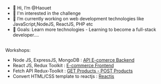 - 👋 Hi, I’m @Haouet
- 👀 I'm interested in the challenge
- 🌱 I’m currently working on web development technologies like JavaScript,NodeJS, ReactJS, PHP etc
- 💞️ Goals: Learn more technologies - Learning to become a full-stack developer....
<br/>
Workshops: <br/>
<ul>
  <li> Node JS, ExpressJS, MongoDB : <a href="https://github.com/Haouet/ecomerce-api">API E-comerce Backend </a></li>
  <li> React JS, Redux Toolkit : <a href="https://github.com/Haouet/Projet-react-node">E-commerce Frontend</a>
  </li>
  <li>Fetch API Redux-Toolkit : <a href="https://github.com/Haouet/fetch-API-Redux-Toolkit"> GET Products - POST Products </a></li>
  <li>Convert HTML/CSS template to reactjs : <a href="https://github.com/Haouet/Convert-html-template-to-reactjs-"> Reactjs </a></li>
</ul>


